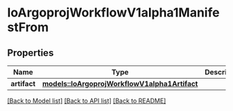 # IoArgoprojWorkflowV1alpha1ManifestFrom

## Properties

Name | Type | Description | Notes
------------ | ------------- | ------------- | -------------
**artifact** | [**models::IoArgoprojWorkflowV1alpha1Artifact**](io.argoproj.workflow.v1alpha1.Artifact.md) |  | 

[[Back to Model list]](../README.md#documentation-for-models) [[Back to API list]](../README.md#documentation-for-api-endpoints) [[Back to README]](../README.md)


